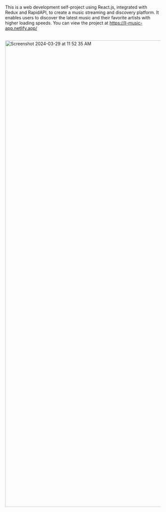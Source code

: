 This is a web development self-project using React.js, integrated with Redux and RapidAPI, to create a music streaming and discovery platform. It enables users to discover the latest music and their favorite artists with higher loading speeds. You can view the project at https://ll-music-app.netlify.app/ 

<br/>

<img width="1506" alt="Screenshot 2024-03-29 at 11 52 35 AM" src="https://github.com/JPL1205/Music-Streaming-and-Discovering-Platform/assets/116853859/9fc0a9dc-ed3e-4a4a-8740-359496e90b10">
